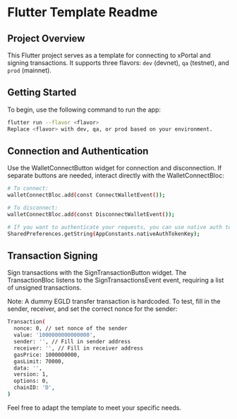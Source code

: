 # Flutter Template Readme

## Project Overview

This Flutter project serves as a template for connecting to xPortal and signing transactions. It supports three flavors: `dev` (devnet), `qa` (testnet), and `prod` (mainnet).

## Getting Started

To begin, use the following command to run the app:

```bash
flutter run --flavor <flavor>
Replace <flavor> with dev, qa, or prod based on your environment.
```

## Connection and Authentication

Use the WalletConnectButton widget for connection and disconnection. If separate buttons are needed, interact directly with the WalletConnectBloc:

```bash
# To connect:
walletConnectBloc.add(const ConnectWalletEvent());

# To disconnect:
walletConnectBloc.add(const DisconnectWalletEvent());

# If you want to authenticate your requests, you can use native auth token:
SharedPreferences.getString(AppConstants.nativeAuthTokenKey);
```

## Transaction Signing

Sign transactions with the SignTransactionButton widget. The TransactionBloc listens to the SignTransactionsEvent event, requiring a list of unsigned transactions.

Note: A dummy EGLD transfer transaction is hardcoded. To test, fill in the sender, receiver, and set the correct nonce for the sender:

```bash
Transaction(
  nonce: 0, // set nonce of the sender
  value: '1000000000000000',
  sender: '', // Fill in sender address
  receiver: '', // Fill in receiver address
  gasPrice: 1000000000,
  gasLimit: 70000,
  data: '',
  version: 1,
  options: 0,
  chainID: 'D',
)
```

Feel free to adapt the template to meet your specific needs.
